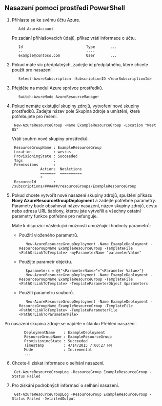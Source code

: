 ## <a name="how-to-deploy-with-powershell"></a>Nasazení pomocí prostředí PowerShell

1. Přihlaste se ke svému účtu Azure.

          Add-AzureAccount

   Po zadání přihlašovacích údajů, příkaz vrátí informace o účtu.

          Id                             Type       ...
          --                             ----    
          example@contoso.com            User       ...   

2. Pokud máte víc předplatných, zadejte id předplatného, které chcete použít pro nasazení. 

          Select-AzureSubscription -SubscriptionID <YourSubscriptionId>

3. Přejděte na modul Azure správce prostředků.

          Switch-AzureMode AzureResourceManager

4. Pokud nemáte existující skupiny zdrojů, vytvoření nové skupiny prostředků. Zadejte název pole Skupina zdroje a umístění, které potřebujete pro řešení.

        New-AzureResourceGroup -Name ExampleResourceGroup -Location "West US"

   Vrátí souhrn nové skupiny prostředků.

        ResourceGroupName : ExampleResourceGroup
        Location          : westus
        ProvisioningState : Succeeded
        Tags              :
        Permissions       :
                    Actions  NotActions
                    =======  ==========
                    *
        ResourceId        : /subscriptions/######/resourceGroups/ExampleResourceGroup

5. Pokud chcete vytvořit nové nasazení skupiny zdrojů, spuštění příkazu **Nový AzureResourceGroupDeployment** a zadejte potřebné parametry. Parametry bude obsahovat název nasazení, název skupiny zdrojů, cestu nebo adresu URL šablony, kterou jste vytvořili a všechny ostatní parametry funkce potřebné pro nefunguje. 
   
   Máte k dispozici následující možnosti umožňující hodnoty parametrů: 
   
   - Použití vloženého parametrů.

            New-AzureResourceGroupDeployment -Name ExampleDeployment -ResourceGroupName ExampleResourceGroup -TemplateFile <PathOrLinkToTemplate> -myParameterName "parameterValue"

   - Použijte parametr objektu.

            $parameters = @{"<ParameterName>"="<Parameter Value>"}
            New-AzureResourceGroupDeployment -Name ExampleDeployment -ResourceGroupName ExampleResourceGroup -TemplateFile <PathOrLinkToTemplate> -TemplateParameterObject $parameters

   - Použití parametru souborů.

            New-AzureResourceGroupDeployment -Name ExampleDeployment -ResourceGroupName ExampleResourceGroup -TemplateFile <PathOrLinkToTemplate> -TemplateParameterFile <PathOrLinkToParameterFile>

  Po nasazení skupina zdroje se najdete v článku Přehled nasazení.

             DeploymentName    : ExampleDeployment
             ResourceGroupName : ExampleResourceGroup
             ProvisioningState : Succeeded
             Timestamp         : 4/14/2015 7:00:27 PM
             Mode              : Incremental
             ...

6. Chcete-li získat informace o selhání nasazení.

        Get-AzureResourceGroupLog -ResourceGroup ExampleResourceGroup -Status Failed

7. Pro získání podrobných informací o selhání nasazení.

        Get-AzureResourceGroupLog -ResourceGroup ExampleResourceGroup -Status Failed -DetailedOutput
